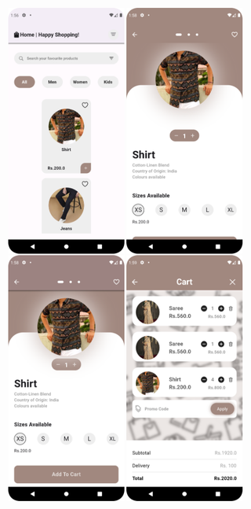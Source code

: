 <p>
  <img src="https://github.com/Sanjana7360/Practical_exam/blob/main/p1.png" height=500/>
  <img src="https://github.com/Sanjana7360/Practical_exam/blob/main/p2.png" height=500/>
  <img src="https://github.com/Sanjana7360/Practical_exam/blob/main/p3.png" height=500/>
  <img src="https://github.com/Sanjana7360/Practical_exam/blob/main/p4.png" height=500/>


</p>
